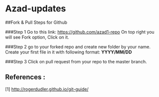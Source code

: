 Azad-updates
============

##Fork & Pull Steps for Github 

###Step 1
Go to this link: https://github.com/azad1-repo
On top right you will see Fork option, Click on it.

###Step 2
go to your forked repo and create new folder by your name.
Create your first file in it with following format: **YYYY/MM/DD**

###Step 3
Click on pull request from your repo to the master branch.


References :
------------
[1]  http://rogerdudler.github.io/git-guide/
